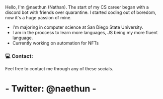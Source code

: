 Hello, I'm @naethun (Nathan). The start of my CS career began with a discord bot with friends over quarantine. I started coding out of boredom, now it's a huge passion of mine. 

- I'm majoring in computer science at San Diego State University.
- I am in the proccess to learn more languages, JS being my more fluent language.
- Currently working on automation for NFTs

### 💻 Contact:

Feel free to contact me through any of these socials.

<h1>
- Twitter: @naethun
- <img src="https://commons.wikimedia.org/wiki/File:Instagram_icon.png" width="30px/>: @natranniel
- <img src="https://raw.githubusercontent.com/rahuldkjain/github-profile-readme-generator/master/src/images/icons/Social/discord.svg" width="30px/>: @nae#3224
- <img src="https://commons.wikimedia.org/wiki/File:Gmail_icon_%282020%29.svg" width="30px />: naethunn@gmail.com
</h1>
